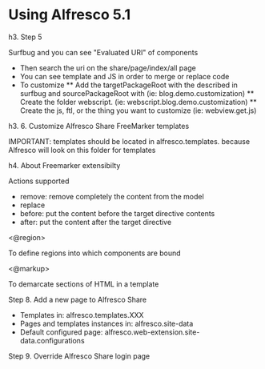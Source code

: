
# Using Alfresco 5.1

h3. Step 5

Surfbug and you can see "Evaluated URI" of components
* Then search the uri on the share/page/index/all page
* You can see template and JS in order to merge or replace code
* To customize
** Add the <module> targetPackageRoot with the described in surfbug and sourcePackageRoot with <whateverpackageyouwant> (ie: blog.demo.customization)
** Create the folder webscript.<whateverpackageyouwant> (ie: webscript.blog.demo.customization)
** Create the js, ftl, or the thing you want to customize (ie: webview.get.js)

h3. 6. Customize Alfresco Share FreeMarker templates

IMPORTANT: templates should be located in alfresco.templates.<whateverpackageyouwant> because Alfresco will look on this folder for templates

h4. About Freemarker extensibilty

Actions supported
* remove: remove completely the content from the model
* replace
* before: put the content before the target directive contents
* after: put the content after the target directive

<@region>

To define regions into which components are bound

<@markup>

To demarcate sections of HTML in a template


Step 8. Add a new page to Alfresco Share

* Templates in: alfresco.templates.XXX
* Pages and templates instances in: alfresco.site-data
* Default configured page: alfresco.web-extension.site-data.configurations

Step 9. Override Alfresco Share login page
